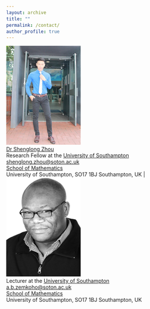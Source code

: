 ```yaml
---
layout: archive
title: ""   
permalink: /contact/
author_profile: true
---
```



![Markdown Here logo](/images/slzhou.jpg) <br> 
[Dr Shenglong Zhou](https://shenglongzhou.github.io) <br>
Research Fellow at the [University of Southampton](https://www.southampton.ac.uk/)<br>
shenglong.zhou@soton.ac.uk <br>
[School of Mathematics](https://www.southampton.ac.uk/maths)<br>
University of Southampton,  SO17 1BJ Southampton, UK | 
<br/><img src='/images/zem.png'>  
Lecturer at the [University of Southampton](https://www.southampton.ac.uk/)   <br>
a.b.zemkoho@soton.ac.uk  <br>
[School of Mathematics](https://www.southampton.ac.uk/maths)  <br>
 University of Southampton,  SO17 1BJ Southampton, UK 
